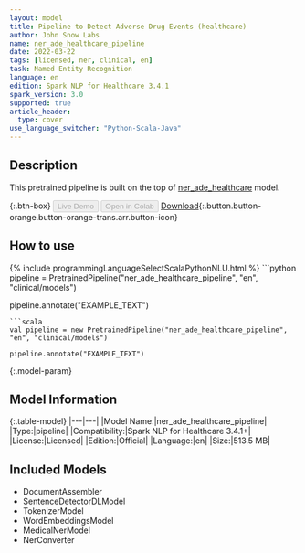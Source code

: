 ```yaml
---
layout: model
title: Pipeline to Detect Adverse Drug Events (healthcare)
author: John Snow Labs
name: ner_ade_healthcare_pipeline
date: 2022-03-22
tags: [licensed, ner, clinical, en]
task: Named Entity Recognition
language: en
edition: Spark NLP for Healthcare 3.4.1
spark_version: 3.0
supported: true
article_header:
  type: cover
use_language_switcher: "Python-Scala-Java"
---
```


## Description

This pretrained pipeline is built on the top of [ner_ade_healthcare](https://nlp.johnsnowlabs.com/2021/04/01/ner_ade_healthcare_en.html) model.

{:.btn-box}
<button class="button button-orange" disabled>Live Demo</button>
<button class="button button-orange" disabled>Open in Colab</button>
[Download](https://s3.amazonaws.com/auxdata.johnsnowlabs.com/clinical/models/ner_ade_healthcare_pipeline_en_3.4.1_3.0_1647944180015.zip){:.button.button-orange.button-orange-trans.arr.button-icon}

## How to use



<div class="tabs-box" markdown="1">
{% include programmingLanguageSelectScalaPythonNLU.html %}
```python
pipeline = PretrainedPipeline("ner_ade_healthcare_pipeline", "en", "clinical/models")

pipeline.annotate("EXAMPLE_TEXT")
```
```scala
val pipeline = new PretrainedPipeline("ner_ade_healthcare_pipeline", "en", "clinical/models")

pipeline.annotate("EXAMPLE_TEXT")
```
</div>

{:.model-param}
## Model Information

{:.table-model}
|---|---|
|Model Name:|ner_ade_healthcare_pipeline|
|Type:|pipeline|
|Compatibility:|Spark NLP for Healthcare 3.4.1+|
|License:|Licensed|
|Edition:|Official|
|Language:|en|
|Size:|513.5 MB|

## Included Models

- DocumentAssembler
- SentenceDetectorDLModel
- TokenizerModel
- WordEmbeddingsModel
- MedicalNerModel
- NerConverter